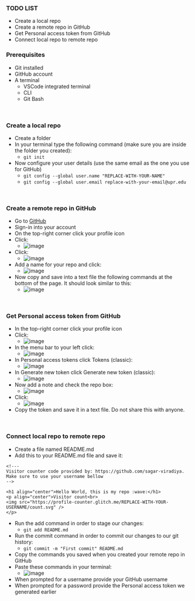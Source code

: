 <h3>TODO LIST</h3>

- Create a local repo
- Create a remote repo in GitHub
- Get Personal access token from GitHub
- Connect local repo to remote repo

<h3>Prerequisites</h3>

- Git installed
- GitHub account
- A terminal
  - VSCode integrated terminal
  - CLI
  - Git Bash 

<br>

<h3>Create a local repo</h3>

- Create a folder 
- In your terminal type the following command (make sure you are inside the folder you created):
  - `git init`
- Now configure your user details (use the same email as the one you use for GitHub)
  - `git config --global user.name "REPLACE-WITH-YOUR-NAME"`
  - `git config --global user.email replace-with-your-email@upr.edu`

<br>
 
<h3>Create a remote repo in GitHub</h3>

- Go to [GitHub](https://github.com)
- Sign-in into your account
- On the top-right corner click your profile icon
- Click:
  - ![image](https://github.com/messiel12pr/CSSA-UPRA/assets/95717805/afb62431-8f7c-4e93-ba70-fa75afb5dc0b)
- Click:
  - ![image](https://github.com/messiel12pr/CSSA-UPRA/assets/95717805/753f825f-542a-41b9-954f-2e90ea3327ba)
- Add a name for your repo and click:
  - ![image](https://github.com/messiel12pr/CSSA-UPRA/assets/95717805/982bd1f7-6144-4b2c-99b5-21d4634db94a)
- Now copy and save into a text file the following commands at the bottom of the page. It should look similar to this:
  - ![image](https://github.com/messiel12pr/CSSA-UPRA/assets/95717805/a2054bdf-1fef-4cb9-9cb1-c7ef3327a82a)

<br>
 
<h3>Get Personal access token from GitHub</h3>

- In the top-right corner click your profile icon
- Click:
  - ![image](https://github.com/messiel12pr/CSSA-UPRA/assets/95717805/ef0f8d31-98df-468e-90ed-85c1fd796ed8)
- In the menu bar to your left click:
  - ![image](https://github.com/messiel12pr/CSSA-UPRA/assets/95717805/aab20928-08e3-4903-bf44-f923c788cb86)
- In Personal access tokens click Tokens (classic):
  - ![image](https://github.com/messiel12pr/CSSA-UPRA/assets/95717805/e53a6d3b-11a8-4cda-a283-7113644e7d96)
- In Generate new token click Generate new token (classic):
  - ![image](https://github.com/messiel12pr/CSSA-UPRA/assets/95717805/3d270ebb-bd77-42a6-97d0-e7bcb4d5a0a4)
- Now add a note and check the repo box:
  - ![image](https://github.com/messiel12pr/CSSA-UPRA/assets/95717805/ff543324-f838-436b-9d98-e1fdef75fe1a)
- Click:
  - ![image](https://github.com/messiel12pr/CSSA-UPRA/assets/95717805/25c0580c-90b6-4b89-9041-222c948d8b95)
- Copy the token and save it in a text file. Do not share this with anyone.

<br>

<h3>Connect local repo to remote repo</h3>   

- Create a file named README.md
- Add this to your README.md file and save it:
  
```
<!---
Visitor counter code provided by: https://github.com/sagar-viradiya.
Make sure to use your username bellow
-->

<h1 align="center">Hello World, this is my repo :wave:</h1>
<p align="center">Visitor count<br>
<img src="https://profile-counter.glitch.me/REPLACE-WITH-YOUR-USERNAME/count.svg" />
</p>
```
- Run the add command in order to stage our changes:
  - `git add README.md`
- Run the commit command in order to commit our changes to our git history:
  - `git commit -m "First commit" README.md`  
- Copy the commands you saved when you created your remote repo in GitHub
- Paste these commands in your terminal:
  -  ![image](https://github.com/messiel12pr/CSSA-UPRA/assets/95717805/f36ef6d6-959c-4381-8964-52239c37db18)
- When prompted for a username provide your GitHub username
- When prompted for a password provide the Personal access token we generated earlier
